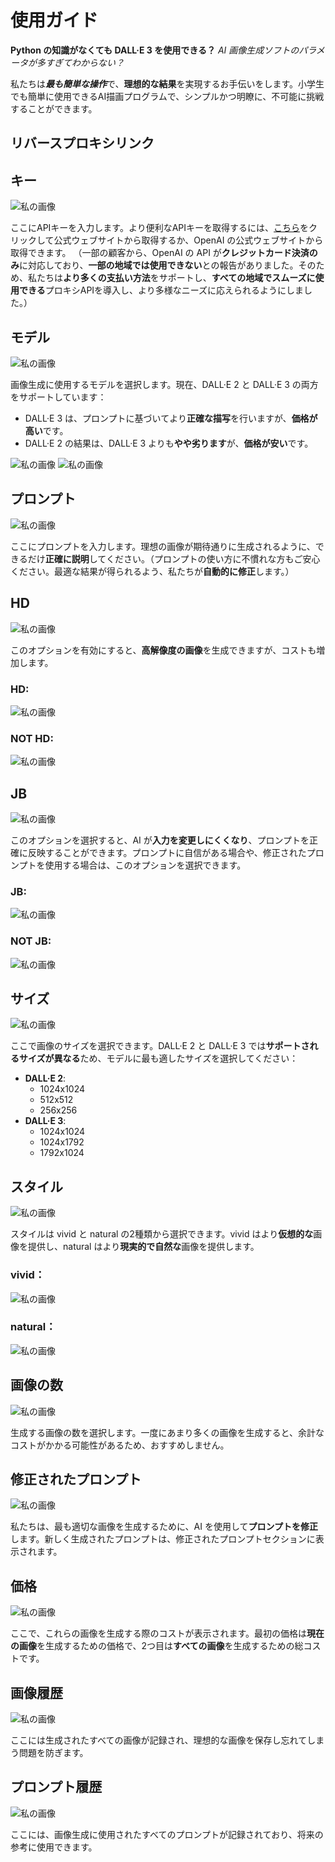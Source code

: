 # 使用ガイド

**Python の知識がなくても DALL·E 3 を使用できる？** *AI 画像生成ソフトのパラメータが多すぎてわからない？*

私たちは***最も簡単な操作***で、**理想的な結果**を実現するお手伝いをします。小学生でも簡単に使用できるAI描画プログラムで、シンプルかつ明瞭に、不可能に挑戦することができます。

## リバースプロキシリンク

## キー
![私の画像](./image/4.png "key")

ここにAPIキーを入力します。より便利なAPIキーを取得するには、[こちら](https://ai.voilatech.co.jp/)をクリックして公式ウェブサイトから取得するか、OpenAI の公式ウェブサイトから取得できます。
（一部の顧客から、OpenAI の API が**クレジットカード決済のみ**に対応しており、**一部の地域では使用できない**との報告がありました。そのため、私たちは**より多くの支払い方法**をサポートし、**すべての地域でスムーズに使用できる**プロキシAPIを導入し、より多様なニーズに応えられるようにしました。）

## モデル
![私の画像](./image/6.png "key")

画像生成に使用するモデルを選択します。現在、DALL·E 2 と DALL·E 3 の両方をサポートしています：
- DALL·E 3 は、プロンプトに基づいてより**正確な描写**を行いますが、**価格が高い**です。
- DALL·E 2 の結果は、DALL·E 3 よりも**やや劣ります**が、**価格が安い**です。

![私の画像](./image/11.png "key")
![私の画像](./image/12.png "key")

## プロンプト
![私の画像](./image/5.png "key")

ここにプロンプトを入力します。理想の画像が期待通りに生成されるように、できるだけ**正確に説明**してください。（プロンプトの使い方に不慣れな方もご安心ください。最適な結果が得られるよう、私たちが**自動的に修正**します。）

## HD
![私の画像](./image/7.png "key")

このオプションを有効にすると、**高解像度の画像**を生成できますが、コストも増加します。

### HD:
![私の画像](./image/13.png "key")
### NOT HD:
![私の画像](./image/11.png "key")

## JB
![私の画像](./image/8.png "key")

このオプションを選択すると、AI が**入力を変更しにくくなり**、プロンプトを正確に反映することができます。プロンプトに自信がある場合や、修正されたプロンプトを使用する場合は、このオプションを選択できます。

### JB:
![私の画像](./image/14.png "key")
### NOT JB:
![私の画像](./image/11.png "key")

## サイズ
![私の画像](./image/9.png "key")

ここで画像のサイズを選択できます。DALL·E 2 と DALL·E 3 では**サポートされるサイズが異なる**ため、モデルに最も適したサイズを選択してください：
- **DALL·E 2**: 
  - 1024x1024
  - 512x512
  - 256x256
- **DALL·E 3**:
  - 1024x1024
  - 1024x1792
  - 1792x1024

## スタイル
![私の画像](./image/15.png "key")

スタイルは vivid と natural の2種類から選択できます。vivid はより**仮想的な**画像を提供し、natural はより**現実的で自然な**画像を提供します。

### vivid：
![私の画像](./image/16.png "key")
### natural：
![私の画像](./image/15.png "key")

## 画像の数
![私の画像](./image/18.png "key")

生成する画像の数を選択します。一度にあまり多くの画像を生成すると、余計なコストがかかる可能性があるため、おすすめしません。

## 修正されたプロンプト
![私の画像](./image/19.png "key")

私たちは、最も適切な画像を生成するために、AI を使用して**プロンプトを修正**します。新しく生成されたプロンプトは、修正されたプロンプトセクションに表示されます。

## 価格
![私の画像](./image/20.png "key")

ここで、これらの画像を生成する際のコストが表示されます。最初の価格は**現在の画像**を生成するための価格で、2つ目は**すべての画像**を生成するための総コストです。

## 画像履歴
![私の画像](./image/17.png "key")

ここには生成されたすべての画像が記録され、理想的な画像を保存し忘れてしまう問題を防ぎます。

## プロンプト履歴
![私の画像](./image/17.png "key")

ここには、画像生成に使用されたすべてのプロンプトが記録されており、将来の参考に使用できます。